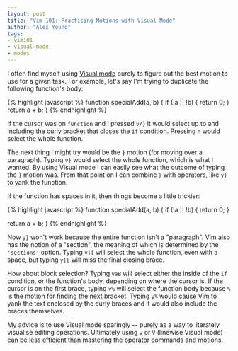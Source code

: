 ```yaml
---
layout: post
title: "Vim 101: Practicing Motions with Visual Mode"
author: "Alex Young"
tags: 
- vim101
- visual-mode
- modes
---
```


I often find myself using [Visual mode](http://usevim.com/2012/05/11/visual/) purely to figure out the best motion to use for a given task.  For example, let's say I'm trying to duplicate the following function's body:

{% highlight javascript %}
function specialAdd(a, b) {
  if (!a || !b) {
    return 0;
  }
  return a + b;
}
{% endhighlight %}

If the cursor was on `function` and I pressed `v/}` it would select up to and including the curly bracket that closes the `if` condition.  Pressing `n` would select the whole function.

The next thing I might try would be the `}` motion (for moving over a paragraph).  Typing `v}` would select the whole function, which is what I wanted.  By using Visual mode I can easily see what the outcome of typing the `}` motion was.  From that point on I can combine `}` with operators, like `y}` to yank the function.

If the function has spaces in it, then things become a little trickier:

{% highlight javascript %}
function specialAdd(a, b) {
  if (!a || !b) {
    return 0;
  }

  return a + b;
}
{% endhighlight %}

Now `y}` won't work because the entire function isn't a "paragraph".  Vim also has the notion of a "section", the meaning of which is determined by the `'sections'` option.  Typing `v][` will select the whole function, even with a space, but typing `y][` will miss the final closing brace.

How about block selection?  Typing `vaB` will select either the inside of the `if` condition, or the function's body, depending on where the cursor is.  If the cursor is on the first brace, typing `v%` will select the function body because `%` is the motion for finding the next bracket.  Typing `y%` would cause Vim to yank the text enclosed by the curly braces and it would also include the braces themselves.

My advice is to use Visual mode sparingly -- purely as a way to literately visualise editing operations.  Ultimately using `v` or `V` (linewise Visual mode) can be less efficient than mastering the operator commands and motions.
